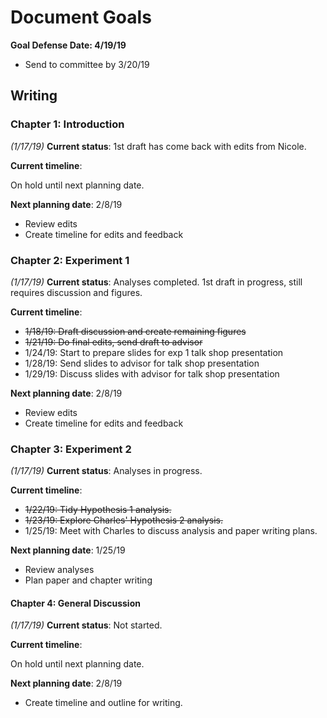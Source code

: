 # Document Goals

**Goal Defense Date: 4/19/19**

* Send to committee by 3/20/19

## Writing

### Chapter 1: Introduction

*(1/17/19)* **Current status**: 1st draft has come back with edits from Nicole. 

**Current timeline**:

On hold until next planning date.

**Next planning date**: 2/8/19

* Review edits
* Create timeline for edits and feedback

### Chapter 2: Experiment 1

*(1/17/19)* **Current status**: Analyses completed. 1st draft in progress, still requires discussion and figures.

**Current timeline**:

* ~~1/18/19: Draft discussion and create remaining figures~~
* ~~1/21/19: Do final edits, send draft to advisor~~
* 1/24/19: Start to prepare slides for exp 1 talk shop presentation
* 1/28/19: Send slides to advisor for talk shop presentation
* 1/29/19: Discuss slides with advisor for talk shop presentation

**Next planning date**: 2/8/19

* Review edits
* Create timeline for edits and feedback

### Chapter 3: Experiment 2

*(1/17/19)* **Current status**: Analyses in progress.

**Current timeline**:

* ~~1/22/19: Tidy Hypothesis 1 analysis.~~
* ~~1/23/19: Explore Charles' Hypothesis 2 analysis.~~
* 1/25/19: Meet with Charles to discuss analysis and paper writing plans.

**Next planning date**: 1/25/19

* Review analyses
* Plan paper and chapter writing

#### Chapter 4: General Discussion

*(1/17/19)* **Current status**: Not started.

**Current timeline**:

On hold until next planning date.

**Next planning date**: 2/8/19

* Create timeline and outline for writing.

